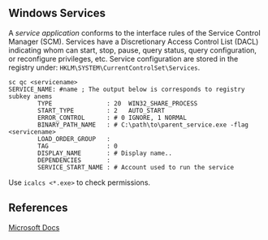 ## Windows Services

A _service application_ conforms to the interface rules of the Service Control Manager (SCM).
Services have a Discretionary Access Control List (DACL) indicating whom can start, stop, pause, query status, query configuration, or reconfigure privileges, etc. Service configuration are stored in the registry under: `HKLM\SYSTEM\CurrentControlSet\Services`.

```batch
sc qc <servicename>
SERVICE_NAME: #name ; The output below is corresponds to registry subkey anems
        TYPE               : 20  WIN32_SHARE_PROCESS
        START_TYPE         : 2   AUTO_START 
        ERROR_CONTROL      : # 0 IGNORE, 1 NORMAL
        BINARY_PATH_NAME   : # C:\path\to\parent_service.exe -flag <servicename>
        LOAD_ORDER_GROUP   : 
        TAG                : 0
        DISPLAY_NAME       : # Display name..
        DEPENDENCIES       :
        SERVICE_START_NAME : # Account used to run the service
```

Use `icalcs <*.exe>`  to check permissions.

## References
[Microsoft Docs](https://docs.microsoft.com/en-us/windows/win32/services/services)